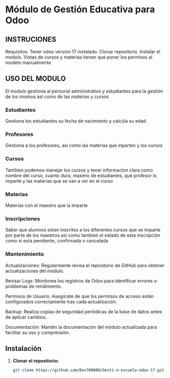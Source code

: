 # Módulo de Gestión Educativa para Odoo

## INSTRUCIONES
Requisitos:
Tener odoo version 17 instalado.
Clonar repositorio.
Instalar el modulo.
Vistas de cursos y materias tienen que poner los permisos al modelo manualmente

## USO DEL MODULO

El modulo gestiona al personal administrativo y estudiantes para la gestión de los mismos así como de las materias y cursos

### Estudiantes
 Gestiona los estudiantes su fecha de nacimiento y calcúla su edad
### Profesores
Gestiona a los profesores, asi como las materias que inparten y los cursos

### Cursos
Tambien podemos manejar los cursos y tener informacion clara como nombre del curso, cuanto dura, maximo de estudiantes, que profesor lo imparte y las materias que se van a ver en el curso

### Materias
 Materias con el maestro que la imparte

### Inscripciones
Saber que alumnos estan inscritos a los diferentes cursos que se imparte por parte de los maestros así como tambien el estado de esta inscripción como si esta pendiente, confirmada o cancelada 

### Mantenimiento
Actualizaciones: Regularmente revisa el repositorio de GitHub para obtener actualizaciones del módulo.

Revisar Logs: Monitorea los registros de Odoo para identificar errores o problemas de rendimiento.

Permisos de Usuario: Asegúrate de que los permisos de acceso estén configurados correctamente tras cada actualización.

Backup: Realiza copias de seguridad periódicas de la base de datos antes de aplicar cambios.

Documentación: Mantén la documentación del módulo actualizada para facilitar su uso y comprensión.

## Instalación

1. **Clonar el repositorio:**

   ```bash
   git clone https://github.com/Dev700000/Gesti-n-escuela-odoo-17.git


